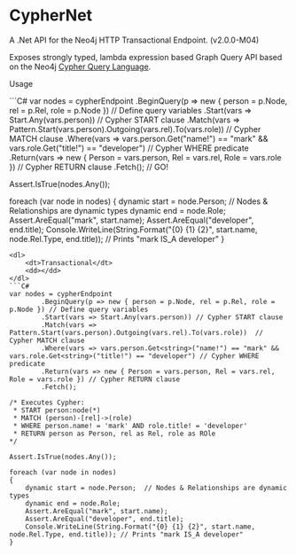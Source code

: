 CypherNet
=========

A .Net API for the Neo4j HTTP Transactional Endpoint. (v2.0.0-M04)

Exposes strongly typed, lambda expression based Graph Query API based on the Neo4j [Cypher Query Language](http://docs.neo4j.org/chunked/milestone/cypher-query-lang.html).


<dl>
    <dt>Usage</dt>
    <dd></dd>
</dl>
```C#
var nodes = cypherEndpoint
      .BeginQuery(p => new { person = p.Node, rel = p.Rel, role = p.Node }) // Define query variables
      .Start(vars => Start.Any(vars.person)) // Cypher START clause
      .Match(vars => Pattern.Start(vars.person).Outgoing(vars.rel).To(vars.role))  // Cypher MATCH clause
      .Where(vars => vars.person.Get<string>("name!") == "mark" && vars.role.Get<string>("title!") == "developer") // Cypher WHERE predicate
      .Return(vars => new { Person = vars.person, Rel = vars.rel, Role = vars.role }) // Cypher RETURN clause
      .Fetch();  // GO!

Assert.IsTrue(nodes.Any());

foreach (var node in nodes)
{
  dynamic start = node.Person;  // Nodes & Relationships are dynamic types
  dynamic end = node.Role;
  Assert.AreEqual("mark", start.name);
  Assert.AreEqual("developer", end.title);
  Console.WriteLine(String.Format("{0} {1} {2}", start.name, node.Rel.Type, end.title)); // Prints "mark IS_A developer"
}
```
<dl>
    <dt>Transactional</dt>
    <dd></dd>
</dl>
```C#
var nodes = cypherEndpoint
        .BeginQuery(p => new { person = p.Node, rel = p.Rel, role = p.Node }) // Define query variables
        .Start(vars => Start.Any(vars.person)) // Cypher START clause
        .Match(vars => Pattern.Start(vars.person).Outgoing(vars.rel).To(vars.role))  // Cypher MATCH clause
        .Where(vars => vars.person.Get<string>("name!") == "mark" && vars.role.Get<string>("title!") == "developer") // Cypher WHERE predicate
        .Return(vars => new { Person = vars.person, Rel = vars.rel, Role = vars.role }) // Cypher RETURN clause
        .Fetch();

/* Executes Cypher: 
 * START person:node(*) 
 * MATCH (person)-[rel]->(role) 
 * WHERE person.name! = 'mark' AND role.title! = 'developer' 
 * RETURN person as Person, rel as Rel, role as ROle
*/

Assert.IsTrue(nodes.Any());

foreach (var node in nodes)
{
    dynamic start = node.Person;  // Nodes & Relationships are dynamic types
    dynamic end = node.Role;
    Assert.AreEqual("mark", start.name);
    Assert.AreEqual("developer", end.title);
    Console.WriteLine(String.Format("{0} {1} {2}", start.name, node.Rel.Type, end.title)); // Prints "mark IS_A developer"
}
```
